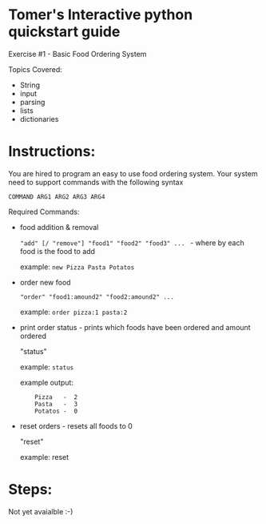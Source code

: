 # Tomer's Interactive python quickstart guide

Exercise #1 - Basic Food Ordering System

Topics Covered:
  * String
  * input
  * parsing 
  * lists
  * dictionaries


# Instructions:
  You are hired to program an easy to use food ordering system.
  Your system need to support commands with the following syntax
    
  ```
  COMMAND ARG1 ARG2 ARG3 ARG4
  ```
  
  Required Commands:
  * food addition & removal
    
    ```"add" [/ "remove"] "food1" "food2" "food3" ... ``` - where by each food is the food to add
      
    example: ```new Pizza Pasta Potatos```
    
  * order new food
          
    ```"order" "food1:amound2" "food2:amound2" ...```
          
    example: ```order pizza:1 pasta:2```
    
  * print order status - prints which foods have been ordered and amount ordered
  
    "status"
    
    example: ```status```
    
    
    example output:
      ```
          Pizza   -  2
          Pasta   -  3
          Potatos -  0
      ```
    
  * reset orders - resets all foods to 0
  
    "reset"
    
    example: reset


# Steps:
  Not yet avaialble :-)
    
    
  

